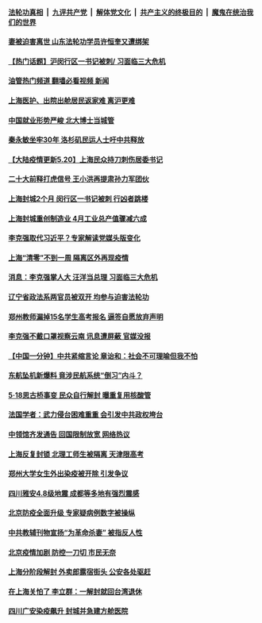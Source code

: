 ####  [法轮功真相](../../../../basic/blob/master/README.md?t=05202231) &nbsp;|&nbsp; [九评共产党](../../../../9ping.md/blob/master/README.md?t=05202231) &nbsp;|&nbsp; [解体党文化](../../../../jtdwh.md/blob/master/README.md?t=05202231)  &nbsp;|&nbsp; [共产主义的终极目的](../../../../gczydzjmd.md/blob/master/README.md?t=05202231) &nbsp;|&nbsp; [魔鬼在统治我们的世界](../../../../mgztzwmdsj.md/blob/master/README.md?t=05202231) 

#### [妻被迫害离世 山东法轮功学员许恒奎又遭绑架](../pages/prog204/a103433720.md?t=05202231) 

#### [【热门话题】沪闵行区一书记被刺/ 习面临三大危机](../pages/prog204/a103433846.md?t=05202231) 

#### [油管热门频道 翻墙必看视频 新闻](http://45.76.130.85:81/youtube.html?05202231)

#### [上海医护、出院出舱居民返家难 离沪更难](../pages/prog204/a103433816.md?t=05202231) 

#### [中国就业形势严峻 北大博士当城管](../pages/prog204/a103433818.md?t=05202231) 

#### [秦永敏坐牢30年 洛杉矶民运人士吁中共释放](../pages/prog204/a103433819.md?t=05202231) 

#### [【大陆疫情更新5.20】上海民众持刀刺伤居委书记](../pages/prog204/a103423281.md?t=05202231) 

#### [二十大前释打虎信号 王小洪再提肃孙力军团伙](../pages/prog204/a103433828.md?t=05202231) 

#### [上海封城2个月 闵行区一书记被刺 行凶者跳楼](../pages/prog204/a103433789.md?t=05202231) 

#### [上海封城重创制造业 4月工业总产值骤减六成](../pages/prog204/a103433750.md?t=05202231) 

#### [李克强取代习近平？专家解读党媒头版变化](../pages/prog204/a103433745.md?t=05202231) 

#### [上海“清零”不到一周 隔离区外再现疫情](../pages/prog204/a103433696.md?t=05202231) 

#### [消息：李克强掌人大 汪洋当总理 习面临三大危机](../pages/prog204/a103433660.md?t=05202231) 

#### [辽宁省政法系两官员被双开 均参与迫害法轮功](../pages/prog204/a103433483.md?t=05202231) 

#### [郑州教师漏掉15名学生高考报名 逼签自愿放弃声明](../pages/prog204/a103433647.md?t=05202231) 

#### [李克强不戴口罩视察云南 讯息遭屏蔽 官媒没报](../pages/prog204/a103433541.md?t=05202231) 

#### [【中国一分钟】中共紧缩言论 章诒和：社会不可理喻但我不怕](../pages/prog204/a103433543.md?t=05202231) 

#### [东航坠机新爆料 竟涉民航系统“倒习”内斗？](../pages/prog204/a103433545.md?t=05202231) 

#### [5·18思古桥事变 民众自行解封 曝重复用核酸管](../pages/prog204/a103433550.md?t=05202231) 

#### [法国学者：武力侵台困难重重 会引发中共政权垮台](../pages/prog204/a103433582.md?t=05202231) 

#### [中领馆齐发通告 回国限制放宽 网络热议](../pages/prog204/a103433426.md?t=05202231) 

#### [上海反复封锁 北理工师生被隔离 天津限高考](../pages/prog204/a103433490.md?t=05202231) 

#### [郑州大学女生外出染疫被开除 引发争议](../pages/prog204/a103433489.md?t=05202231) 

#### [四川雅安4.8级地震 成都等多地有强烈震感](../pages/prog204/a103433460.md?t=05202231) 

#### [北京防疫全面升级 专家疑病例数字被操纵](../pages/prog204/a103433373.md?t=05202231) 

#### [中共教辅刊物宣扬“为革命杀妻” 被指反人性](../pages/prog204/a103433366.md?t=05202231) 

#### [北京疫情加剧 防控一刀切 市民无奈](../pages/prog204/a103433419.md?t=05202231) 

#### [上海分阶段解封 外卖郎露宿街头 公安各处驱赶](../pages/prog204/a103433423.md?t=05202231) 

#### [在上海关怕了 李立群：一解封就回台湾退休](../pages/prog204/a103433437.md?t=05202231) 

#### [四川广安染疫飙升 封城并急建方舱医院](../pages/prog204/a103433417.md?t=05202231) 


<img src='http://gfw-breaker.win/goodnews/indexes/prog204.md' width='0px' height='0px'/>
